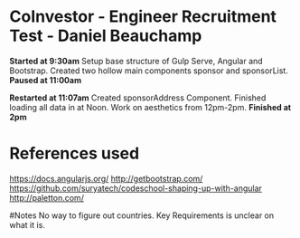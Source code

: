 # CoInvestor - Engineer Recruitment Test - Daniel Beauchamp

**Started at 9:30am**
Setup base structure of Gulp Serve, Angular and Bootstrap.
Created two hollow main components sponsor and sponsorList.
**Paused at 11:00am**

**Restarted at 11:07am**
Created sponsorAddress Component.
Finished loading all data in at Noon.
Work on aesthetics from 12pm-2pm.
**Finished at 2pm**

# References used
https://docs.angularjs.org/
http://getbootstrap.com/
https://github.com/suryatech/codeschool-shaping-up-with-angular
http://paletton.com/

#Notes
No way to figure out countries.
Key Requirements is unclear on what it is.

